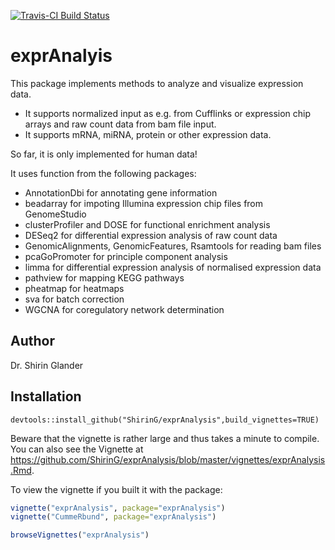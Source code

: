 [![Travis-CI Build Status](https://travis-ci.org/ShirinG/exprAnalysis.svg?branch=master)](https://travis-ci.org/ShirinG/exprAnalysis)

# exprAnalyis

This package implements methods to analyze and visualize expression data.

  + It supports normalized input as e.g. from Cufflinks or expression chip arrays and raw count data from bam file input.
  + It supports mRNA, miRNA, protein or other expression data.

So far, it is only implemented for human data!

It uses function from the following packages:

  + AnnotationDbi for annotating gene information
  + beadarray for impoting Illumina expression chip files from GenomeStudio
  + clusterProfiler and DOSE for functional enrichment analysis
  + DESeq2 for differential expression analysis of raw count data
  + GenomicAlignments, GenomicFeatures, Rsamtools for reading bam files
  + pcaGoPromoter for principle component analysis
  + limma for differential expression analysis of normalised expression data
  + pathview for mapping KEGG pathways
  + pheatmap for heatmaps
  + sva for batch correction
  + WGCNA for coregulatory network determination

## Author ##

Dr. Shirin Glander

## Installation ##

`devtools::install_github("ShirinG/exprAnalysis",build_vignettes=TRUE)`

Beware that the vignette is rather large and thus takes a minute to compile. You can also see the Vignette at https://github.com/ShirinG/exprAnalysis/blob/master/vignettes/exprAnalysis.Rmd.

To view the vignette if you built it with the package:
```r
vignette("exprAnalysis", package="exprAnalysis")
vignette("CummeRbund", package="exprAnalysis")

browseVignettes("exprAnalysis")
```
